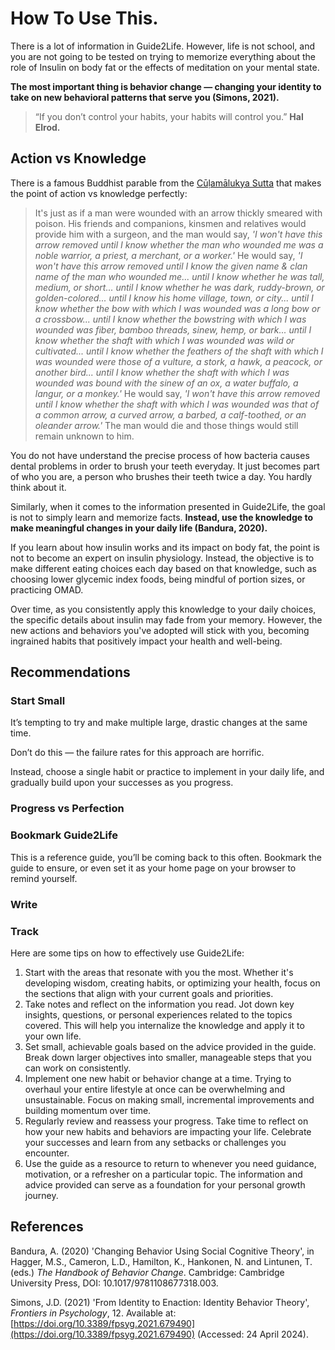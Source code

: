 # How To Use This. 
There is a lot of information in Guide2Life. However, life is not school, and you are not going to be tested on trying to memorize everything about the role of Insulin on body fat or the effects of meditation on your mental state.

**The most important thing is behavior change — changing your identity to take on new behavioral patterns that serve you (Simons, 2021).** 

> “If you don’t control your habits, your habits will control you.” **Hal Elrod.**

## Action vs Knowledge

There is a famous Buddhist parable from the [Cūḷamālukya Sutta](https://encyclopediaofbuddhism.org/wiki/Cūḷamālukya_Sutta) that makes the point of action vs knowledge perfectly:

> It's just as if a man were wounded with an arrow thickly smeared with poison. His friends and companions, kinsmen and relatives would provide him with a surgeon, and the man would say, _'I won't have this arrow removed until I know whether the man who wounded me was a noble warrior, a priest, a merchant, or a worker.'_ He would say, _'I won't have this arrow removed until I know the given name & clan name of the man who wounded me... until I know whether he was tall, medium, or short... until I know whether he was dark, ruddy-brown, or golden-colored... until I know his home village, town, or city... until I know whether the bow with which I was wounded was a long bow or a crossbow... until I know whether the bowstring with which I was wounded was fiber, bamboo threads, sinew, hemp, or bark... until I know whether the shaft with which I was wounded was wild or cultivated... until I know whether the feathers of the shaft with which I was wounded were those of a vulture, a stork, a hawk, a peacock, or another bird... until I know whether the shaft with which I was wounded was bound with the sinew of an ox, a water buffalo, a langur, or a monkey.'_ He would say, _'I won't have this arrow removed until I know whether the shaft with which I was wounded was that of a common arrow, a curved arrow, a barbed, a calf-toothed, or an oleander arrow.'_ The man would die and those things would still remain unknown to him.

You do not have understand the precise process of how bacteria causes dental problems in order to brush your teeth everyday. It just becomes part of who you are, a person who brushes their teeth twice a day. You hardly think about it.  

Similarly, when it comes to the information presented in Guide2Life, the goal is not to simply learn and memorize facts. **Instead, use the knowledge to make meaningful changes in your daily life (Bandura, 2020)​.**

If you learn about how insulin works and its impact on body fat, the point is not to become an expert on insulin physiology. Instead, the objective is to make different eating choices each day based on that knowledge, such as choosing lower glycemic index foods, being mindful of portion sizes, or practicing OMAD.

Over time, as you consistently apply this knowledge to your daily choices, the specific details about insulin may fade from your memory. However, the new actions and behaviors you've adopted will stick with you, becoming ingrained habits that positively impact your health and well-being.


## Recommendations

### Start Small

It’s tempting to try and make multiple large, drastic changes at  the same time. 

Don’t do this — the failure rates for this approach are horrific. 

Instead, choose a single habit or practice to implement in your daily life, and gradually build upon your successes as you progress.

### Progress vs Perfection

### Bookmark Guide2Life

This is a reference guide, you’ll be coming back to this often. Bookmark the guide to ensure, or even set it as your home page on your browser to remind yourself.

### Write

### Track
Here are some tips on how to effectively use Guide2Life:

1. Start with the areas that resonate with you the most. Whether it's developing wisdom, creating habits, or optimizing your health, focus on the sections that align with your current goals and priorities.
2. Take notes and reflect on the information you read. Jot down key insights, questions, or personal experiences related to the topics covered. This will help you internalize the knowledge and apply it to your own life.
3. Set small, achievable goals based on the advice provided in the guide. Break down larger objectives into smaller, manageable steps that you can work on consistently. 
4. Implement one new habit or behavior change at a time. Trying to overhaul your entire lifestyle at once can be overwhelming and unsustainable. Focus on making small, incremental improvements and building momentum over time.
5. Regularly review and reassess your progress. Take time to reflect on how your new habits and behaviors are impacting your life. Celebrate your successes and learn from any setbacks or challenges you encounter.
6. Use the guide as a resource to return to whenever you need guidance, motivation, or a refresher on a particular topic. The information and advice provided can serve as a foundation for your personal growth journey.

## References

Bandura, A. (2020) 'Changing Behavior Using Social Cognitive Theory', in Hagger, M.S., Cameron, L.D., Hamilton, K., Hankonen, N. and Lintunen, T. (eds.) _The Handbook of Behavior Change_. Cambridge: Cambridge University Press, DOI: 10.1017/9781108677318.003.

Simons, J.D. (2021) 'From Identity to Enaction: Identity Behavior Theory', _Frontiers in Psychology_, 12. Available at: [https://doi.org/10.3389/fpsyg.2021.679490](https://doi.org/10.3389/fpsyg.2021.679490) (Accessed: 24 April 2024).